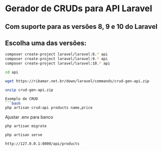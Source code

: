 # Gerador de CRUDs para API Laravel
## Com suporte para as versões 8, 9 e 10 do Laravel

## Escolha uma das versões:
```bash
composer create-project laravel/laravel:8.* api
composer create-project laravel/laravel:9.* api
composer create-project laravel/laravel:10.* api

cd api

wget https://ribamar.net.br/down/laravel/commands/crud-gen-api.zip

unzip crud-gen-api.zip

Exemplo de CRUD
```bash
php artisan crud:api products name,price
```
Ajustar .env para banco
```bash
php artisan migrate

php artisan serve

http://127.0.0.1:8000/api/products
```

